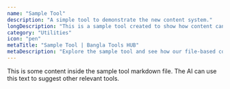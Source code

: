 ```yaml
---
name: "Sample Tool"
description: "A simple tool to demonstrate the new content system."
longDescription: "This is a sample tool created to show how content can be managed using local Markdown files. The actual tool functionality would be implemented in a corresponding `.tsx` file."
category: "Utilities"
icon: "pen"
metaTitle: "Sample Tool | Bangla Tools HUB"
metaDescription: "Explore the sample tool and see how our file-based content management works."
---
```

This is some content inside the sample tool markdown file. The AI can use this text to suggest other relevant tools.
